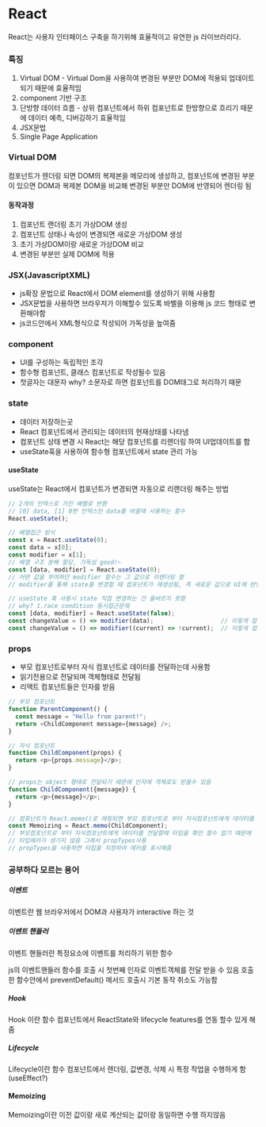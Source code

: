 # React
React는 사용자 인터페이스 구축을 하기위해 효율적이고 유연한 js 라이브러리다. 

### 특징
1. Virtual DOM - Virtual Dom을 사용하여 변경된 부분만 DOM에 적용되 업데이트 되기 때문에 효율적임
2. component 기반 구조
3. 단방향 데이터 흐름 - 상위 컴포넌트에서 하위 컴포넌트로 한방향으로 흐리기 때문에 데이터 예측, 디버깅하기 효율적임
4. JSX문법
5. Single Page Application

### Virtual DOM 
컴포넌트가 렌더링 되면 DOM의 복제본을 메모리에 생성하고, 컴포넌트에 변경된 부분이 있으면 DOM과 복제본 DOM을 비교해 
변경된 부분만 DOM에 반영되어 렌더링 됨

#### 동작과정
1. 컴포넌트 랜더링 초기 가상DOM 생성
2. 컴포넌트 상태나 속성이 변경되면 새로운 가상DOM 생성
3. 초기 가상DOM이랑 새로운 가상DOM 비교
4. 변경된 부분만 실제 DOM에 적용

### JSX(JavascriptXML)
- js확장 문법으로 React에서 DOM element를 생성하기 위해 사용함
- JSX문법을 사용하면 브라우저가 이해할수 있도록 바벨을 이용해 js 코드 형태로 변환해야함
- js코드안에서 XML형식으로 작성되어 가독성을 높여줌

### component
- UI를 구성하는 독립적인 조각
- 함수형 컴포넌트, 클래스 컴포넌트로 작성될수 있음
- 첫글자는 대문자 why? 소문자로 하면 컴포넌트를 DOM태그로 처리하기 때문

### state
- 데이터 저장하는곳
- React 컴포넌트에서 관리되는 데이터의 현재상태를 나타냄
- 컴포넌트 상태 변경 시 React는 해당 컴포넌트를 리렌더링 하여 UI업데이트를 함
- useState훅을 사용하여 함수형 컴포넌트에서 state 관리 가능

#### useState
useState는 React에서 컴포넌트가 변경되면 자동으로 리랜더링 해주는 방법

``` javascript
// 2개의 인덱스로 가진 배열로 반환
// [0] data, [1] 0번 인덱스인 data를 바꿀때 사용하는 함수
React.useState(); 

// 배열접근 방식
const x = React.useState(0); 
const data = x[0];
const modifier = x[1];
// 배열 구조 분해 할당, 가독성 good!~
const [data, modifier] = React.useState(0);
// 어떤 값을 부여하던 modifier 함수는 그 값으로 리렌더링 함
// modifier를 통해 state를 변경할 때 컴포넌트가 재생성됨, 즉 새로운 값으로 UI에 반영

// useState 훅 사용시 state 직접 변경하는 건 올바르지 못함 
// why? 1.race condition 동시접근문제
const [data, modifier] = React.useState(false);
const changeValue = () => modifier(data);                   // 이렇게 접근 X
const changeValue = () => modifier((current) => !current);  // 이렇게 접근 해야함


```


### props
- 부모 컴포넌트로부터 자식 컴포넌트로 데이터를 전달하는데 사용함
- 읽기전용으로 전달되며 객체형태로 전달됨
- 리액트 컴포넌트들은 인자를 받음 

``` JavaScript
// 부모 컴포넌트
function ParentComponent() {
  const message = "Hello from parent!";
  return <ChildComponent message={message} />;
}

// 자식 컴포넌트
function ChildComponent(props) {
  return <p>{props.message}</p>;
}

// props는 object 형태로 전달되기 때문에 인자에 객체로도 받을수 있음
function ChildComponent({message}) {
  return <p>{message}</p>;
}

// 컴포넌트가 React.memo()로 래핑되면 부모 컴포넌트로 부터 자식컴포넌트에게 데이터를 전달할때 메모이징 할수 있다
const Memoizing = React.memo(ChildComponent);
// 부모컴포넌트로 부터 자식컴포넌트에게 데이터를 전달할때 타입을 확인 할수 없기 떄문에 
// 타입에러가 생기지 않음 그래서 propTypes사용
// propTypes을 사용하면 타입을 지정하여 에러를 표시해줌
```

### 공부하다 모르는 용어
##### 이벤트
이벤트란 웹 브라우저에서 DOM과 사용자가 interactive 하는 것
##### 이벤트 핸들러 
이벤트 핸들러란 특정요소에 이벤트를 처리하기 위한 함수

js의 이벤트핸들러 함수를 호출 시 첫번째 인자로 이벤트객체를 전달 받을 수 있음
호출한 함수안에서 preventDefault() 메서드 호출시 기본 동작 취소도 가능함

##### Hook
Hook 이란 함수 컴포넌트에서 ReactState와 lifecycle features를 연동 할수 있게 해줌
##### Lifecycle
Lifecycle이란 함수 컴포넌트에서 렌더링, 값변경, 삭제 시 특정 작업을 수행하게 함(useEffect?)

#### Memoizing
Memoizing이란 이전 값이랑 새로 계산되는 값이랑 동일하면 수행 하지않음

